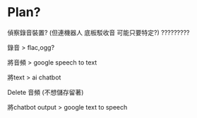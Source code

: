# Plan?

偵察錄音裝置? (但連機器人 底板駁收音 可能只要特定?) ?????????

錄音 > flac,ogg?

將音頻 > google speech to text

將text > ai chatbot 

Delete 音頻 (不想儲存留著)

將chatbot output > google text to speech

